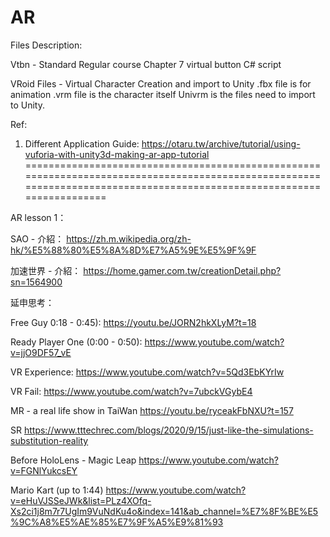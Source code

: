 # AR

Files Description:

Vtbn - Standard Regular course Chapter 7 virtual button C# script

VRoid Files - Virtual Character Creation and import to Unity
              .fbx file is for animation
              .vrm file is the character itself
              Univrm is the files need to import to Unity.
              
             
Ref:

1. Different Application Guide:
https://otaru.tw/archive/tutorial/using-vuforia-with-unity3d-making-ar-app-tutorial
=======================================================================================================================================================================

AR lesson 1：

SAO - 介紹：
https://zh.m.wikipedia.org/zh-hk/%E5%88%80%E5%8A%8D%E7%A5%9E%E5%9F%9F

加速世界 - 介紹：
https://home.gamer.com.tw/creationDetail.php?sn=1564900

延申思考：

Free Guy 0:18 - 0:45):
https://youtu.be/JORN2hkXLyM?t=18

Ready Player One (0:00 - 0:50):
https://www.youtube.com/watch?v=jjO9DF57_vE

VR Experience: 
https://www.youtube.com/watch?v=5Qd3EbKYrIw

VR Fail: 
https://www.youtube.com/watch?v=7ubckVGybE4

MR - a real life show in TaiWan
https://youtu.be/ryceakFbNXU?t=157

SR
https://www.tttechrec.com/blogs/2020/9/15/just-like-the-simulations-substitution-reality

Before HoloLens - Magic Leap
https://www.youtube.com/watch?v=FGNlYukcsEY


Mario Kart (up to 1:44)
https://www.youtube.com/watch?v=eHuVJSSeJWk&list=PLz4XOfq-Xs2ci1j8m7r7UgIm9VuNdKu4o&index=141&ab_channel=%E7%8F%BE%E5%9C%A8%E5%AE%85%E7%9F%A5%E9%81%93
